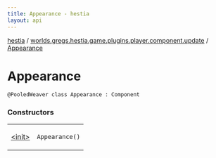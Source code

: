 ```yaml
---
title: Appearance - hestia
layout: api
---
```


<div class='api-docs-breadcrumbs'><a href="../../index.html">hestia</a> / <a href="../index.html">worlds.gregs.hestia.game.plugins.player.component.update</a> / <a href="./index.html">Appearance</a></div>

# Appearance

<div class="signature"><code><span class="identifier">@PooledWeaver</span> <span class="keyword">class </span><span class="identifier">Appearance</span>&nbsp;<span class="symbol">:</span>&nbsp;<span class="identifier">Component</span></code></div>

### Constructors

<table class="api-docs-table">
<tbody>
<tr>
<td markdown="1">

<a href="-init-.html">&lt;init&gt;</a>


</td>
<td markdown="1">
<div class="signature"><code><span class="identifier">Appearance</span><span class="symbol">(</span><span class="symbol">)</span></code></div>

</td>
</tr>
</tbody>
</table>
